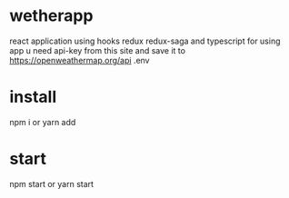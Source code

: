 # wetherapp

react application using hooks redux redux-saga and typescript
for using app u need api-key from this site and save it to https://openweathermap.org/api
.env

# install

npm i or yarn add

# start

npm start or yarn start
